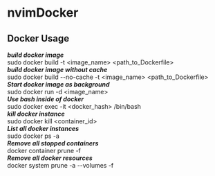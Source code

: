 # nvimDocker
## Docker Usage
***build docker image***  
sudo docker build -t <image_name> <path_to_Dockerfile>  
***build docker image without cache***  
sudo docker build --no-cache -t <image_name> <path_to_Dockerfile>  
***Start docker image as background***  
sudo docker run -d <image_name>  
***Use bash inside of docker***  
sudo docker exec -it <docker_hash> /bin/bash  
***kill docker instance***   
sudo docker kill <container_id>  
***List all docker instances***  
sudo docker ps -a  
***Remove all stopped containers***  
docker container prune -f  
***Remove all docker resources***  
docker system prune -a --volumes -f  
